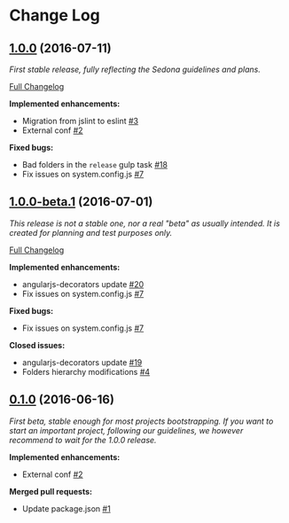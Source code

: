 # Change Log

## [1.0.0](https://github.com/Sedona-Solutions/sdn-angularjs-seed/tree/1.0.0) (2016-07-11)

*First stable release, fully reflecting the Sedona guidelines and plans.*

[Full Changelog](https://github.com/Sedona-Solutions/sdn-angularjs-seed/compare/1.0.0-beta.1...1.0.0)

**Implemented enhancements:**

- Migration from jslint to eslint [\#3](https://github.com/Sedona-Solutions/sdn-angularjs-seed/issues/3)
- External conf [\#2](https://github.com/Sedona-Solutions/sdn-angularjs-seed/pull/2)

**Fixed bugs:**

- Bad folders in the `release` gulp task [\#18](https://github.com/Sedona-Solutions/sdn-angularjs-seed/issues/18)
- Fix issues on system.config.js [\#7](https://github.com/Sedona-Solutions/sdn-angularjs-seed/pull/7)

## [1.0.0-beta.1](https://github.com/Sedona-Solutions/sdn-angularjs-seed/tree/1.0.0-beta.1) (2016-07-01)

*This release is not a stable one, nor a real "beta" as usually intended.
It is created for planning and test purposes only.*

[Full Changelog](https://github.com/Sedona-Solutions/sdn-angularjs-seed/compare/0.1.0...1.0.0-beta.1)

**Implemented enhancements:**

- angularjs-decorators update [\#20](https://github.com/Sedona-Solutions/sdn-angularjs-seed/pull/20)
- Fix issues on system.config.js [\#7](https://github.com/Sedona-Solutions/sdn-angularjs-seed/pull/7)

**Fixed bugs:**

- Fix issues on system.config.js [\#7](https://github.com/Sedona-Solutions/sdn-angularjs-seed/pull/7)

**Closed issues:**

- angularjs-decorators update [\#19](https://github.com/Sedona-Solutions/sdn-angularjs-seed/issues/19)
- Folders hierarchy modifications [\#4](https://github.com/Sedona-Solutions/sdn-angularjs-seed/issues/4)

## [0.1.0](https://github.com/Sedona-Solutions/sdn-angularjs-seed/tree/0.1.0) (2016-06-16)

*First beta, stable enough for most projects bootstrapping.
If you want to start an important project, following our guidelines, we however recommend to wait for the 1.0.0 release.*

**Implemented enhancements:**

- External conf [\#2](https://github.com/Sedona-Solutions/sdn-angularjs-seed/pull/2)

**Merged pull requests:**

- Update package.json [\#1](https://github.com/Sedona-Solutions/sdn-angularjs-seed/pull/1)